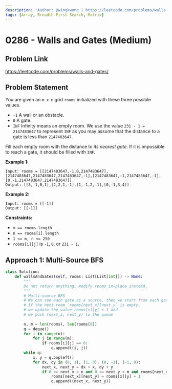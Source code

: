 ```yaml
---
description: 'Author: @wingkwong | https://leetcode.com/problems/walls-and-gates/'
tags: [Array, Breadth-First Search, Matrix]
---
```


# 0286 - Walls and Gates (Medium) 

## Problem Link

https://leetcode.com/problems/walls-and-gates/

## Problem Statement

You are given an `m x n` grid `rooms` initialized with these three possible values.

- `-1` A wall or an obstacle.
- `0` A gate.
- `INF` Infinity means an empty room. We use the value `231 - 1 = 2147483647` to represent `INF` as you may assume that the distance to a gate is less than `2147483647`.

Fill each empty room with the distance to *its nearest gate*. If it is impossible to reach a gate, it should be filled with `INF`.

**Example 1:**

```
Input: rooms = [[2147483647,-1,0,2147483647],[2147483647,2147483647,2147483647,-1],[2147483647,-1,2147483647,-1],[0,-1,2147483647,2147483647]]
Output: [[3,-1,0,1],[2,2,1,-1],[1,-1,2,-1],[0,-1,3,4]]
```

**Example 2:**

```
Input: rooms = [[-1]]
Output: [[-1]]
```

**Constraints:**

- `m == rooms.length`
- `n == rooms[i].length`
- `1 <= m, n <= 250`
- `rooms[i][j]` is `-1`, `0`, or `231 - 1`.

## Approach 1: Multi-Source BFS

<Tabs>
<TabItem value="py" label="Python">
<SolutionAuthor name="@wingkwong"/>

```py
class Solution:
    def wallsAndGates(self, rooms: List[List[int]]) -> None:
        """
        Do not return anything, modify rooms in-place instead.
        """
        # Multi-source BFS
        # We can see each gate as a source, then we start from each gate
        # If the next room `rooms[next_x][next_y` is empty, 
        # we update the value rooms[x][y] + 1 and
        # we push (next_x, next_y) to the queue
        
        n, m = len(rooms), len(rooms[0])
        q = deque()
        for i in range(n):
            for j in range(m):
                if rooms[i][j] == 0:
                    q.append((i, j))
        while q:
            x, y = q.popleft()
            for dx, dy in (0, 1), (1, 0), (0, -1), (-1, 0):
                next_x, next_y = dx + x, dy + y
                if 0 <= next_x < n and 0 <= next_y < m and rooms[next_x][next_y] == 2147483647:
                    rooms[next_x][next_y] = rooms[x][y] + 1
                    q.append((next_x, next_y))
                    
```

</TabItem>
</Tabs>